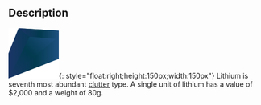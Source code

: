 ## Description
![](../static/clutter/clutter-lithium.svg "Lithium Image"){: style="float:right;height:150px;width:150px"}
Lithium is seventh most abundant [clutter](/clutter "All Clutter Types") type. A single unit of lithium has a value of $2,000 and a weight of 80g.